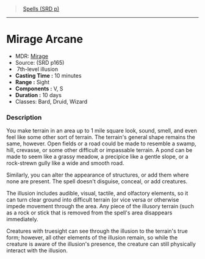 ﻿---
!SpellItem
Name: Mirage Arcane
AltName: '[Mirage](hd_spells_mirage.md)'
Type: illusion
Level: 7
CastingTime: 10 minutes
Range: Sight
Components: V, S
Duration: 10 days
Classes: Bard, Druid, Wizard
Family: SpellVO
Source: (SRD p165)
Id: spells_vo.md#mirage-arcane
ParentLink: spells_vo.md#spells-srd-p
ParentName: Spells (SRD p)
NameLevel: 1
Attributes:
  Name: Mirage Arcane
  Markdown: >+
    # <!--Name-->Mirage Arcane<!--/Name-->


    - MDR: <!--AltName-->[Mirage](hd_spells_mirage.md)<!--/AltName-->

    - Source: <!--Source-->(SRD p165)<!--/Source-->

    -  <!--Level-->7<!--/Level-->th-level <!--Type-->illusion<!--/Type-->

    - **Casting Time :** <!--CastingTime-->10 minutes<!--/CastingTime-->

    - **Range :** <!--Range-->Sight<!--/Range-->

    - **Components :** <!--Components-->V, S<!--/Components-->

    - **Duration :** <!--Duration-->10 days<!--/Duration-->

    - Classes: <!--Classes-->Bard, Druid, Wizard<!--/Classes-->


    ### Description


    You make terrain in an area up to 1 mile square look, sound, smell, and even feel like some other sort of terrain. The terrain's general shape remains the same, however. Open fields or a road could be made to resemble a swamp, hill, crevasse, or some other difficult or impassable terrain. A pond can be made to seem like a grassy meadow, a precipice like a gentle slope, or a rock-strewn gully like a wide and smooth road.


    Similarly, you can alter the appearance of structures, or add them where none are present. The spell doesn't disguise, conceal, or add creatures.


    The illusion includes audible, visual, tactile, and olfactory elements, so it can turn clear ground into difficult terrain (or vice versa or otherwise impede movement through the area. Any piece of the illusory terrain (such as a rock or stick that is removed from the spell's area disappears immediately.


    Creatures with truesight can see through the illusion to the terrain's true form; however, all other elements of the illusion remain, so while the creature is aware of the illusion's presence, the creature can still physically interact with the illusion.

  AltName: '[Mirage](hd_spells_mirage.md)'
  Source: (SRD p165)
  Level: 7
  Type: illusion
  CastingTime: 10 minutes
  Range: Sight
  Components: V, S
  Duration: 10 days
  Classes: Bard, Druid, Wizard
AttributesDictionary: >+
  Name: Mirage Arcane

  Markdown: >+

    # <!--Name-->Mirage Arcane<!--/Name-->





    - MDR: <!--AltName-->[Mirage](hd_spells_mirage.md)<!--/AltName-->



    - Source: <!--Source-->(SRD p165)<!--/Source-->



    -  <!--Level-->7<!--/Level-->th-level <!--Type-->illusion<!--/Type-->



    - **Casting Time :** <!--CastingTime-->10 minutes<!--/CastingTime-->



    - **Range :** <!--Range-->Sight<!--/Range-->



    - **Components :** <!--Components-->V, S<!--/Components-->



    - **Duration :** <!--Duration-->10 days<!--/Duration-->



    - Classes: <!--Classes-->Bard, Druid, Wizard<!--/Classes-->





    ### Description





    You make terrain in an area up to 1 mile square look, sound, smell, and even feel like some other sort of terrain. The terrain's general shape remains the same, however. Open fields or a road could be made to resemble a swamp, hill, crevasse, or some other difficult or impassable terrain. A pond can be made to seem like a grassy meadow, a precipice like a gentle slope, or a rock-strewn gully like a wide and smooth road.





    Similarly, you can alter the appearance of structures, or add them where none are present. The spell doesn't disguise, conceal, or add creatures.





    The illusion includes audible, visual, tactile, and olfactory elements, so it can turn clear ground into difficult terrain (or vice versa or otherwise impede movement through the area. Any piece of the illusory terrain (such as a rock or stick that is removed from the spell's area disappears immediately.





    Creatures with truesight can see through the illusion to the terrain's true form; however, all other elements of the illusion remain, so while the creature is aware of the illusion's presence, the creature can still physically interact with the illusion.



  AltName: '[Mirage](hd_spells_mirage.md)'

  Source: (SRD p165)

  Level: 7

  Type: illusion

  CastingTime: 10 minutes

  Range: Sight

  Components: V, S

  Duration: 10 days

  Classes: Bard, Druid, Wizard

---
> [Spells (SRD p)](srd_spells.md)

---

# Mirage Arcane

- MDR: [Mirage](hd_spells_mirage.md)
- Source: (SRD p165)
-  7th-level illusion
- **Casting Time :** 10 minutes
- **Range :** Sight
- **Components :** V, S
- **Duration :** 10 days
- Classes: Bard, Druid, Wizard

### Description

You make terrain in an area up to 1 mile square look, sound, smell, and even feel like some other sort of terrain. The terrain's general shape remains the same, however. Open fields or a road could be made to resemble a swamp, hill, crevasse, or some other difficult or impassable terrain. A pond can be made to seem like a grassy meadow, a precipice like a gentle slope, or a rock-strewn gully like a wide and smooth road.

Similarly, you can alter the appearance of structures, or add them where none are present. The spell doesn't disguise, conceal, or add creatures.

The illusion includes audible, visual, tactile, and olfactory elements, so it can turn clear ground into difficult terrain (or vice versa or otherwise impede movement through the area. Any piece of the illusory terrain (such as a rock or stick that is removed from the spell's area disappears immediately.

Creatures with truesight can see through the illusion to the terrain's true form; however, all other elements of the illusion remain, so while the creature is aware of the illusion's presence, the creature can still physically interact with the illusion.


